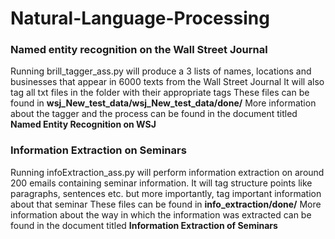 # Natural-Language-Processing

### Named entity recognition on the Wall Street Journal
Running brill_tagger_ass.py will produce a 3 lists of names, locations and businesses that appear in 6000 texts from the Wall Street Journal
It will also tag all txt files in the folder with their appropriate tags
These files can be found in **wsj_New_test_data/wsj_New_test_data/done/**
More information about the tagger and the process can be found in the document titled **Named Entity Recognition on WSJ**

### Information Extraction on Seminars
Running infoExtraction_ass.py will perform information extraction on around 200 emails containing seminar information. It will tag structure points like paragraphs, sentences etc. but more importantly, tag important information about that seminar
These files can be found in **info_extraction/done/**
More information about the way in which the information was extracted can be found in the document titled **Information Extraction of Seminars**
